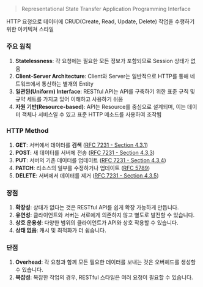 >Representational State Transfer Application Programming Interface

HTTP 요청으로 데이터에 CRUD(Create, Read, Update, Delete) 작업을 수행하기 위한 아키텍쳐 스타일

### 주요 원칙

1. **Statelessness**: 각 요청에는 필요한 모든 정보가 포함되므로 Session 상태가 없음
2. **Client-Server Architecture**: Client와 Server는 일반적으로 HTTP를 통해 네트워크에서 통신하는 별개의 Entity
3. **일관된(Uniform) Interface**: RESTful API는 API를 구축하기 위한 표준 규칙 및 규약 세트를 가지고 있어 이해하고 사용하기 쉬움
4. **자원 기반(Resource-based)**: API는 Resource를 중심으로 설계되며, 이는 데이터 객체나 서비스일 수 있고 표준 HTTP 메소드를 사용하여 조작됨

### HTTP Method

1. **GET**: 서버에서 데이터를 **검색** ([RFC 7231 - Section 4.3.1](https://tools.ietf.org/html/rfc7231#section-4.3.1))
2. **POST**: 새 데이터를 서버에 전송 ([RFC 7231 - Section 4.3.3](https://tools.ietf.org/html/rfc7231#section-4.3.3))
3. **PUT**: 서버의 기존 데이터를 업데이트 ([RFC 7231 - Section 4.3.4](https://tools.ietf.org/html/rfc7231#section-4.3.4))
4. **PATCH**: 리소스의 일부를 수정하거나 업데이트 ([RFC 5789](https://tools.ietf.org/html/rfc5789))
5. **DELETE**: 서버에서 데이터를 제거 ([RFC 7231 - Section 4.3.5](https://tools.ietf.org/html/rfc7231#section-4.3.5))

### 장점

1. **확장성**: 상태가 없다는 것은 RESTful API를 쉽게 확장 가능하게 만듭니다.
2. **유연성**: 클라이언트와 서버는 서로에게 의존하지 않고 별도로 발전할 수 있습니다.
3. **상호 운용성**: 다양한 범위의 클라이언트가 API와 상호 작용할 수 있습니다.
4. **상태 없음**: 캐시 및 최적화가 더 쉽습니다.

### 단점

1. **Overhead**: 각 요청과 함께 모든 필요한 데이터를 보내는 것은 오버헤드를 생성할 수 있습니다.
2. **복잡성**: 복잡한 작업의 경우, RESTful 스타일은 여러 요청이 필요할 수 있습니다.